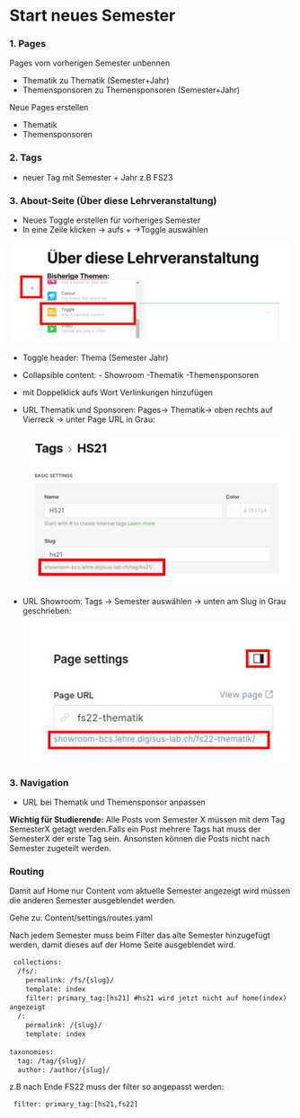 # Start neues Semester

### 1. Pages

Pages vom vorherigen Semester unbennen

- Thematik zu Thematik (Semester+Jahr)
- Themensponsoren zu Themensponsoren (Semester+Jahr)

Neue Pages erstellen

- Thematik
- Themensponsoren

### 2. Tags

- neuer Tag mit Semester + Jahr z.B FS23

### 3. About-Seite (Über diese Lehrveranstaltung)

- Neues Toggle erstellen für vorheriges Semester
- In eine Zeile klicken -> aufs + ->Toggle auswählen

![Toggle-image](/assets/images/about.png)

- Toggle header: Thema (Semester Jahr)
- Collapsible content: - Showroom -Thematik -Themensponsoren
- mit Doppelklick aufs Wort Verlinkungen hinzufügen
- URL Thematik und Sponsoren: Pages-> Thematik-> oben rechts auf Vierreck -> unter Page URL in Grau:

  ![Toggle-image](/assets/images/tags.png)

- URL Showroom: Tags -> Semester auswählen -> unten am Slug in Grau geschrieben:

  ![Toggle-image](/assets/images/thematik.png)

### 3. Navigation

- URL bei Thematik und Themensponsor anpassen

**Wichtig für Studierende:** Alle Posts vom Semester X müssen mit dem Tag SemesterX getagt werden.Falls ein Post mehrere Tags hat muss der SemesterX der erste Tag sein. Ansonsten können die Posts nicht nach Semester zugeteilt werden.

### Routing

Damit auf Home nur Content vom aktuelle Semester angezeigt wird müssen die anderen Semester ausgeblendet werden.

Gehe zu: Content/settings/routes.yaml

Nach jedem Semester muss beim Filter das alte Semester hinzugefügt werden, damit dieses auf der Home Seite ausgeblendet wird.

```
 collections:
  /fs/:
    permalink: /fs/{slug}/
    template: index
    filter: primary_tag:[hs21] #hs21 wird jetzt nicht auf home(index) angezeigt
  /:
    permalink: /{slug}/
    template: index

taxonomies:
  tag: /tag/{slug}/
  author: /author/{slug}/
```

z.B nach Ende FS22 muss der filter so angepasst werden:

```
 filter: primary_tag:[hs21,fs22]
```
